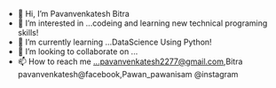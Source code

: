 - 👋 Hi, I’m Pavanvenkatesh Bitra
- 👀 I’m interested in ...codeing and learning new technical programing skills!
- 🌱 I’m currently learning ...DataScience Using Python!
- 💞️ I’m looking to collaborate on ...
- 📫 How to reach me ...pavanvenkatesh2277@gmail.com,Bitra pavanvenkatesh@facebook,Pawan_pawanisam @instagram

<!---
Pavanvenkatesh/Pavanvenkatesh is a ✨ special ✨ repository because its `README.md` (this file) appears on your GitHub profile.
You can click the Preview link to take a look at your changes.
--->
